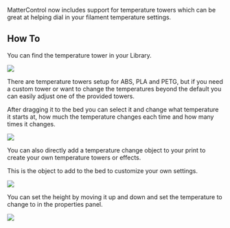 
MatterControl now includes support for temperature towers which can be great at helping dial in your filament temperature settings.

## How To

You can find the temperature tower in your Library.

![](https://lh3.googleusercontent.com/ZVwJVU_W7l3swllHhdO7UQF1XUdlGbR9qB-PoOmXDe6HIgJZdLQiAyWq1COvWyRDKSHCmkr3jmtVqxWvwXt2Tl-_bYxiJo3BNwlc7N8)

There are temperature towers setup for ABS, PLA and PETG, but if you need a custom tower or want to change the temperatures beyond the default you can easily adjust one of the provided towers.

After dragging it to the bed you can select it and change what temperature it starts at, how much the temperature changes each time and how many times it changes.

![](https://lh3.googleusercontent.com/TJqCcBga6-77RKI51kBNHwyFcmlSSsO1WfBLmqlY6oYpnLnFHVFoSY3YE5fsMt2igLV3j8TSzIL4nQmgXM40cVTPcfVFd4HkW5auGw)

You can also directly add a temperature change object to your print to create your own temperature towers or effects.

This is the object to add to the bed to customize your own settings.

![](https://lh3.googleusercontent.com/f1R0pqA1lngdyv1iPtt66F45HholU7Udvet9MkRQjSred8hum3PCI8-xw3BwBP3st3A-L1QNd9ePCxAB426XLiVOwg9CAh6cVSzk42s)

You can set the height by moving it up and down and set the temperature to change to in the properties panel.

![](https://lh3.googleusercontent.com/RwZmMVD6iyXXr100LD96IEuZZ3PsM9m1-IQEplb13INVJyb7Rpn9OZhST_0poFmE-fSpEQ_9c5HjynJOJ0UphWWk7iLPn1wz6FlgRn2H)